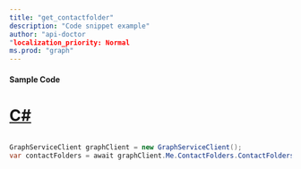```yaml
---
title: "get_contactfolder"
description: "Code snippet example" 
author: "api-doctor
"localization_priority: Normal
ms.prod: "graph"
--- 
```

#### Sample Code
# [C#](#tab/Csharp)

```C#

GraphServiceClient graphClient = new GraphServiceClient();
var contactFolders = await graphClient.Me.ContactFolders.ContactFolders.Request().GetAsync();

```